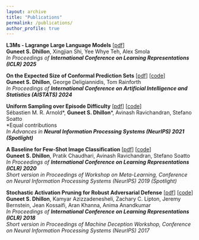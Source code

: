 ```yaml
---
layout: archive
title: "Publications"
permalink: /publications/
author_profile: true
---
```



**L3Ms - Lagrange Large Language Models** [[pdf](https://arxiv.org/pdf/2410.21533)]<br/>
**Guneet S. Dhillon**, Xingjian Shi, Yee Whye Teh, Alex Smola<br/>
*In Proceedings of **International Conference on Learning Representations (ICLR) 2025***

**On the Expected Size of Conformal Prediction Sets** [[pdf](https://arxiv.org/pdf/2306.07254)] [[code](https://github.com/Guneet-Dhillon/expected-conformal-prediction-set-size)]<br/>
**Guneet S. Dhillon**, George Deligiannidis, Tom Rainforth<br/>
*In Proceedings of **International Conference on Artificial Intelligence and Statistics (AISTATS) 2024***

**Uniform Sampling over Episode Difficulty** [[pdf](https://arxiv.org/pdf/2108.01662)] [[code](https://github.com/amazon-science/uniform-episodic-sampling)]<br/>
Sébastien M. R. Arnold\*, **Guneet S. Dhillon**\*, Avinash Ravichandran, Stefano Soatto<br/>
\*Equal contributions<br/>
*In Advances in **Neural Information Processing Systems (NeurIPS) 2021 (Spotlight)***

**A Baseline for Few-Shot Image Classification** [[pdf](https://arxiv.org/pdf/1909.02729)] [[code](https://github.com/amazon-science/few-shot-baseline)]<br/>
**Guneet S. Dhillon**, Pratik Chaudhari, Avinash Ravichandran, Stefano Soatto<br/>
*In Proceedings of **International Conference on Learning Representations (ICLR) 2020***<br/>
*Short version in Proceedings of Workshop on Meta-Learning, Conference on Neural Information Processing Systems (NeurIPS) 2019 (Spotlight)*

**Stochastic Activation Pruning for Robust Adversarial Defense** [[pdf](https://arxiv.org/pdf/1803.01442)] [[code](https://github.com/Guneet-Dhillon/Stochastic-Activation-Pruning)]<br/>
**Guneet S. Dhillon**, Kamyar Azizzadenesheli, Zachary C. Lipton, Jeremy Bernstein, Jean Kossaifi, Aran Khanna, Anima Anandkumar<br/>
*In Proceedings of **International Conference on Learning Representations (ICLR) 2018***<br/>
*Short version in Proceedings of Machine Deception Workshop, Conference on Neural Information Processing Systems (NeurIPS) 2017*
